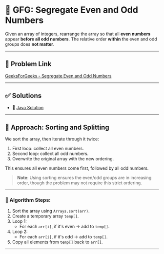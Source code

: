 # 🧩 GFG: Segregate Even and Odd Numbers

Given an array of integers, rearrange the array so that all **even numbers** appear **before all odd numbers**. The relative order **within** the even and odd groups does **not matter**.

---

## 🔗 Problem Link

[GeeksForGeeks - Segregate Even and Odd Numbers](https://www.geeksforgeeks.org/problems/segregate-even-and-odd-numbers4628/1)

---

## ✅ Solutions

- 🔹 [Java Solution](./Segregate_Even_Odd.java)

---

## 🧠 Approach: Sorting and Splitting

We sort the array, then iterate through it twice:

1. First loop: collect all even numbers.
2. Second loop: collect all odd numbers.
3. Overwrite the original array with the new ordering.

This ensures all even numbers come first, followed by all odd numbers.

> **Note**: Using sorting ensures the even/odd groups are in increasing order, though the problem may not require this strict ordering.

---

### 📌 Algorithm Steps:

1. Sort the array using `Arrays.sort(arr)`.
2. Create a temporary array `temp[]`.
3. Loop 1:
   - For each `arr[i]`, if it's even → add to `temp[]`.
4. Loop 2:
   - For each `arr[i]`, if it's odd → add to `temp[]`.
5. Copy all elements from `temp[]` back to `arr[]`.

---
